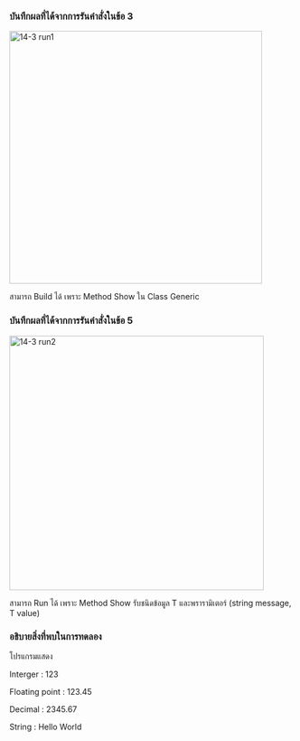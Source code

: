 ### บันทึกผลที่ได้จากการรันคำสั่งในข้อ 3 
<img width="447" alt="14-3 run1" src="https://github.com/kanoksiriboonkam/03376836-OOP-2566-Lab-14/assets/144196048/61b7b9b3-0ca9-4fbc-a9a5-80b7e0016b40">

สามารถ Build ได้ เพราะ Method Show ใน Class Generic

### บันทึกผลที่ได้จากการรันคำสั่งในข้อ 5
<img width="450" alt="14-3 run2" src="https://github.com/kanoksiriboonkam/03376836-OOP-2566-Lab-14/assets/144196048/6a29615a-4c97-489c-a44b-739945a950f1">

สามารถ Run ได้ เพราะ Method Show รับชนิดข้อมูล T และพรารามิเตอร์ (string message, T value)

### อธิบายสิ่งที่พบในการทดลอง
โปรแกรมแสดง

Interger : 123

Floating point : 123.45

Decimal : 2345.67

String : Hello World
